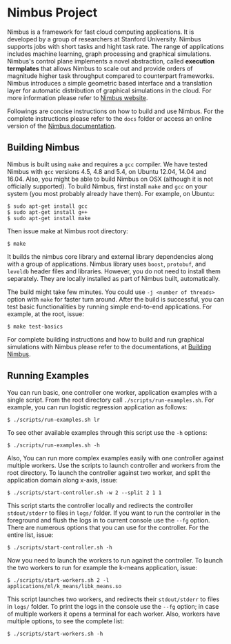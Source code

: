 
# Nimbus Project

Nimbus is a framework for fast cloud computing applications. It is developed
by a group of researchers at Stanford University. Nimbus supports jobs with
short tasks and hight task rate. The range of applications includes machine
learning, graph processing and graphical simulations. Nimbus's control plane
implements a novel abstraction, called **execution termplates** that allows
Nimbus to scale out and provide orders of magnitude higher task throughput
compared to counterpart frameworks. Nimbus introduces a simple geometric based
interface and a translation layer for automatic distribution of graphical
simulations in the cloud. For more information please refer to [Nimbus
website](http://nimbus.stanford.edu).

Followings are concise instructions on how to build and use Nimbus. For the
complete instructions please refer to the `docs` folder or access an online
version of the [Nimbus documentation](https://omidm.github.io/nimbus/). 


## Building Nimbus

Nimbus is built using `make` and requires a `gcc` compiler. We have tested
Nimbus with `gcc` versions 4.5, 4.8 and 5.4, on Ubuntu 12.04, 14.04 and 16.04.
Also, you might be able to build Nimbus on OSX (although it is not officially
supported). To build Nimbus, first install `make` and `gcc` on your system (you
most probably already have them). For example, on Ubuntu:

    $ sudo apt-get install gcc
    $ sudo apt-get install g++
    $ sudo apt-get install make

Then issue make at Nimbus root directory: 

    $ make

It builds the nimbus core library and external library dependencies along with
a group of applications. Nimbus library uses `boost`, `protobuf`, and `leveldb` header
files and libraries. However, you do not need to install them
separately. They are locally installed as part of Nimbus built, automatically.

The build might take few minutes. You could use `-j <number of threads>` option
with `make` for faster turn around. After the build is successful, you can test
basic functionalities by running simple end-to-end applications. For example,
at the root, issue:
  
    $ make test-basics

For complete building instructions and how to build and run graphical
simulations with Nimbus please refer to the documentations,
at [Building Nimbus](https://omidm.github.io/nimbus/building.html).



## Running Examples

You can run basic, one controller one worker, application examples with a
single script.  From the root directory call `./scripts/run-examples.sh`. For
example, you can run logistic regression application as follows:

    $ ./scripts/run-examples.sh lr 

To see other available examples through this script use the `-h` options:
  
    $ ./scripts/run-examples.sh -h


Also, You can run more complex examples easily with one controller against
multiple workers. Use the scripts to launch controller and workers from the
root directory. To launch the controller against two worker, and split the
application domain along x-axis, issue:

    $ ./scripts/start-controller.sh -w 2 --split 2 1 1

This script starts the controller locally and redirects the controller
`stdout/stderr` to files in `logs/` folder. If you want to run the controller in
the foreground and flush the logs in to current console use the `--fg` option.
There are numerous options that you can use for the controller. For the entire
list, issue:

    $ ./scripts/start-controller.sh -h

Now you need to launch the workers to run against the controller. To launch the
two workers to run for example the k-means application, issue:

    $ ./scripts/start-workers.sh 2 -l applications/ml/k_means/libk_means.so

This script launches two workers, and redirects their `stdout/stderr` to files
in  `logs/` folder. To print the logs in the console use the `--fg` option; in
case of multiple workers it opens a terminal for each worker. Also, workers
have multiple options, to see the complete list:

    $ ./scripts/start-workers.sh -h
  


